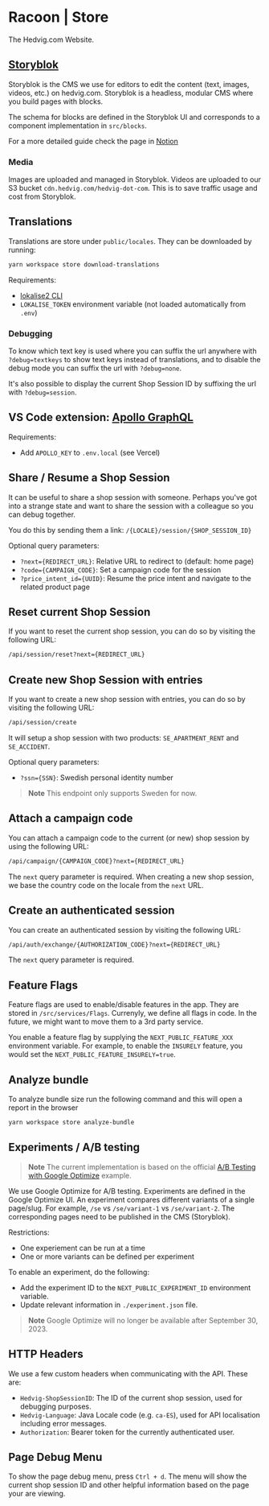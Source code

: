 # Racoon | Store

The Hedvig.com Website.

## [Storyblok](https://www.storyblok.com/home)

Storyblok is the CMS we use for editors to edit the content (text, images, videos, etc.) on hedvig.com. Storyblok is a headless, modular CMS where you build pages with blocks.

The schema for blocks are defined in the Storyblok UI and corresponds to a component implementation in `src/blocks`.

For a more detailed guide check the page in [Notion](https://www.notion.so/hedviginsurance/Working-with-Storyblok-9e2e681802384729ad3d5b0a184756b2)

### Media

Images are uploaded and managed in Storyblok. Videos are uploaded to our S3 bucket `cdn.hedvig.com/hedvig-dot-com`. This is to save traffic usage and cost from Storyblok.

## Translations

Translations are store under `public/locales`. They can be downloaded by running:

```bash
yarn workspace store download-translations
```

Requirements:

- [lokalise2 CLI](https://github.com/lokalise/lokalise-cli-2-go)
- `LOKALISE_TOKEN` environment variable (not loaded automatically from `.env`)

### Debugging

To know which text key is used where you can suffix the url anywhere with `?debug=textkeys` to show text keys instead of translations, and to disable
the debug mode you can suffix the url with `?debug=none`.

It's also possible to display the current Shop Session ID by suffixing the url with `?debug=session`.

## VS Code extension: [Apollo GraphQL](https://marketplace.visualstudio.com/items?itemName=apollographql.vscode-apollo)

Requirements:

- Add `APOLLO_KEY` to `.env.local` (see Vercel)

## Share / Resume a Shop Session

It can be useful to share a shop session with someone. Perhaps you've got into a strange state and want to share the session with a colleague so you can debug together.

You do this by sending them a link: `/{LOCALE}/session/{SHOP_SESSION_ID}`

Optional query parameters:

- `?next={REDIRECT_URL}`: Relative URL to redirect to (default: home page)
- `?code={CAMPAIGN_CODE}`: Set a campaign code for the session
- `?price_intent_id={UUID}`: Resume the price intent and navigate to the related product page

## Reset current Shop Session

If you want to reset the current shop session, you can do so by visiting the following URL:

```html
/api/session/reset?next={REDIRECT_URL}
```

## Create new Shop Session with entries

If you want to create a new shop session with entries, you can do so by visiting the following URL:

```html
/api/session/create
```

It will setup a shop session with two products: `SE_APARTMENT_RENT` and `SE_ACCIDENT`.

Optional query parameters:

- `?ssn={SSN}`: Swedish personal identity number

> **Note**
> This endpoint only supports Sweden for now.

## Attach a campaign code

You can attach a campaign code to the current (or new) shop session by using the following URL:

```html
/api/campaign/{CAMPAIGN_CODE}?next={REDIRECT_URL}
```

The `next` query parameter is required. When creating a new shop session, we base the country code on the locale from the `next` URL.

## Create an authenticated session

You can create an authenticated session by visiting the following URL:

```html
/api/auth/exchange/{AUTHORIZATION_CODE}?next={REDIRECT_URL}
```

The `next` query parameter is required.

## Feature Flags

Feature flags are used to enable/disable features in the app. They are stored in `/src/services/Flags`. Currenyly, we define all flags in code. In the future, we might want to move them to a 3rd party service.

You enable a feature flag by supplying the `NEXT_PUBLIC_FEATURE_XXX` environment variable. For example, to enable the `INSURELY` feature, you would set the `NEXT_PUBLIC_FEATURE_INSURELY=true`.

## Analyze bundle

To analyze bundle size run the following command and this will open a report in the browser

```bash
yarn workspace store analyze-bundle
```

## Experiments / A/B testing

> **Note**
> The current implementation is based on the official [A/B Testing with Google Optimize](https://vercel.com/templates/next.js/ab-testing-google-optimize) example.

We use Google Optimize for A/B testing. Experiments are defined in the Google Optimize UI. An experiment compares different variants of a single page/slug. For example, `/se` vs `/se/variant-1` vs `/se/variant-2`. The corresponding pages need to be published in the CMS (Storyblok).

Restrictions:

- One experiement can be run at a time
- One or more variants can be defined per experiment

To enable an experiment, do the following:

- Add the experiment ID to the `NEXT_PUBLIC_EXPERIMENT_ID` environment variable.
- Update relevant information in `./experiment.json` file.

> **Note**
> Google Optimize will no longer be available after September 30, 2023.

## HTTP Headers

We use a few custom headers when communicating with the API. These are:

- `Hedvig-ShopSessionID`: The ID of the current shop session, used for debugging purposes.
- `Hedvig-Language`: Java Locale code (e.g. `ca-ES`), used for API localisation including error messages.
- `Authorization`: Bearer token for the currently authenticated user.

## Page Debug Menu

To show the page debug menu, press `Ctrl + d`. The menu will show the current shop session ID and other helpful information based on the page your are viewing.
